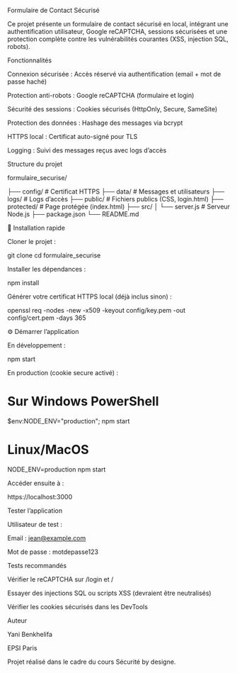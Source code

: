  Formulaire de Contact Sécurisé

Ce projet présente un formulaire de contact sécurisé en local, intégrant une authentification utilisateur, Google reCAPTCHA, sessions sécurisées et une protection complète contre les vulnérabilités courantes (XSS, injection SQL, robots).

 Fonctionnalités

Connexion sécurisée : Accès réservé via authentification (email + mot de passe haché)

Protection anti-robots : Google reCAPTCHA (formulaire et login)

Sécurité des sessions : Cookies sécurisés (HttpOnly, Secure, SameSite)

Protection des données : Hashage des messages via bcrypt

HTTPS local : Certificat auto-signé pour TLS

Logging : Suivi des messages reçus avec logs d’accès

 Structure du projet

formulaire_securise/


├── config/              # Certificat HTTPS
├── data/                # Messages et utilisateurs
├── logs/                # Logs d’accès
├── public/              # Fichiers publics (CSS, login.html)
├── protected/           # Page protégée (index.html)
├── src/
│   └── server.js        # Serveur Node.js
├── package.json
└── README.md

🔧 Installation rapide

Cloner le projet :

git clone <url-du-repo>
cd formulaire_securise

Installer les dépendances :

npm install

Générer votre certificat HTTPS local (déjà inclus sinon) :

openssl req -nodes -new -x509 -keyout config/key.pem -out config/cert.pem -days 365

⚙️ Démarrer l’application

En développement :

npm start

En production (cookie secure activé) :

# Sur Windows PowerShell
$env:NODE_ENV="production"; npm start

# Linux/MacOS
NODE_ENV=production npm start

Accéder ensuite à :

https://localhost:3000

 Tester l’application

Utilisateur de test :

Email : jean@example.com

Mot de passe : motdepasse123

Tests recommandés

Vérifier le reCAPTCHA sur /login et /

Essayer des injections SQL ou scripts XSS (devraient être neutralisés)

Vérifier les cookies sécurisés dans les DevTools

 Auteur

Yani Benkhelifa

EPSI Paris

Projet réalisé dans le cadre du cours Sécurité by designe.

